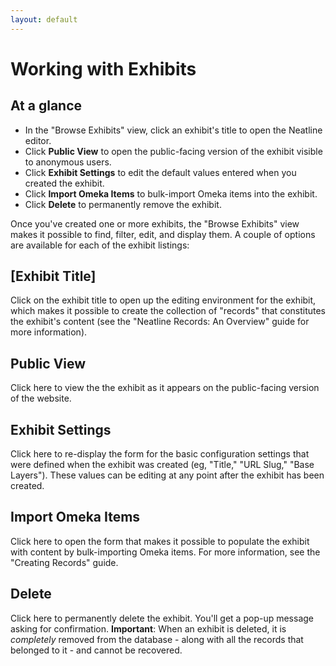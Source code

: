 ```yaml
---
layout: default
---
```

# Working with Exhibits

## At a glance

  - In the "Browse Exhibits" view, click an exhibit's title to open the Neatline editor.
  - Click **Public View** to open the public-facing version of the exhibit visible to anonymous users.
  - Click **Exhibit Settings** to edit the default values entered when you created the exhibit.
  - Click **Import Omeka Items** to bulk-import Omeka items into the exhibit.
  - Click **Delete** to permanently remove the exhibit.

Once you've created one or more exhibits, the "Browse Exhibits" view makes it possible to find, filter, edit, and display them. A couple of options are available for each of the exhibit listings:

## [Exhibit Title]

Click on the exhibit title to open up the editing environment for the exhibit, which makes it possible to create the collection of "records" that constitutes the exhibit's content (see the "Neatline Records: An Overview" guide for more information).

## Public View

Click here to view the the exhibit as it appears on the public-facing version of the website.

## Exhibit Settings

Click here to re-display the form for the basic configuration settings that were defined when the exhibit was created (eg, "Title," "URL Slug," "Base Layers"). These values can be editing at any point after the exhibit has been created.

## Import Omeka Items

Click here to open the form that makes it possible to populate the exhibit with content by bulk-importing Omeka items. For more information, see the "Creating Records" guide.

## Delete

Click here to permanently delete the exhibit. You'll get a pop-up message asking for confirmation. **Important**: When an exhibit is deleted, it is _completely_ removed from the database - along with all the records that belonged to it - and cannot be recovered.
